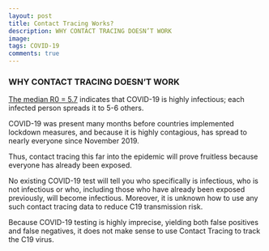 ```yaml
---
layout: post
title: Contact Tracing Works?
description: WHY CONTACT TRACING DOESN’T WORK
image: 
tags: COVID-19
comments: true
---
```


### **WHY CONTACT TRACING DOESN’T WORK** 

[The median R0 = 5.7](https://wwwnc.cdc.gov/eid/article/26/7/20-0282_article) indicates that COVID-19 is highly infectious; each infected person spreads it to 5-6 others.

COVID-19 was present many months before countries implemented lockdown measures, and because it is highly contagious, has spread to nearly everyone since November 2019.

Thus, contact tracing this far into the epidemic will prove fruitless because everyone has already been exposed.

No existing COVID-19 test will tell you who specifically is infectious, who is not infectious or who, including those who have already been exposed previously, will become infectious. Moreover, it is unknown how to use any such contact tracing data to reduce C19 transmission risk.

Because COVID-19 testing is highly imprecise, yielding both false
positives and false negatives, it does not make sense to use Contact
Tracing to track the C19 virus.
